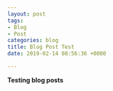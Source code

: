 ```yaml
---
layout: post
tags:
- Blog
- Post
categories: blog
title: Blog Post Test
date: 2019-02-14 08:56:36 +0000

---
```

**Testing blog posts**